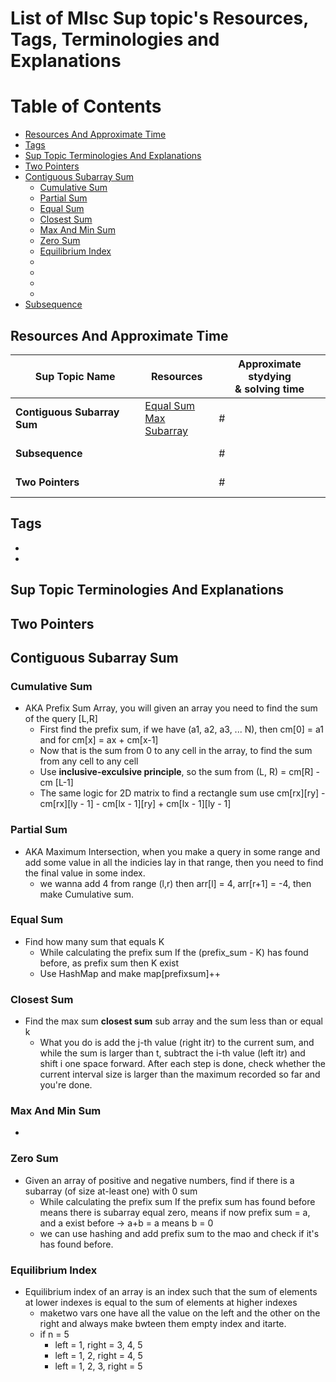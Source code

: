 # List of MIsc Sup topic's Resources, Tags, Terminologies and Explanations 

Table of Contents
================= 

- [Resources And Approximate Time](#resources-and-approximate-time)
- [Tags](#tags)
- [Sup Topic Terminologies And Explanations](#sup-topic-terminologies-and-explanations)
- [Two Pointers](#two-pointers)
- [Contiguous Subarray Sum](#contiguous-subaaray)
  * [Cumulative Sum](#cumulative-sum)
  * [Partial Sum](#partial-sum)
  * [Equal Sum](#equal-sum)
  * [Closest Sum](#closest-sum)
  * [Max And Min Sum](#max-and-min-sum)
  * [Zero Sum](#zero-sum)
  * [Equilibrium Index](#equilibrium-index)
  * [](#)
  * [](#)
  * [](#)
  * [](#)
- [Subsequence](#subsequence)
   
   

## Resources And Approximate Time

Sup Topic Name   | Resources   | Approximate stydying <br> & solving time
-------------| -------------   |-------------   
**Contiguous Subarray Sum**|[Equal Sum](https://leetcode.com/problems/subarray-sum-equals-k/solution/)<br>[Max Subarray](https://en.wikipedia.org/wiki/Maximum_subarray_problem)<br> | #
**Subsequence**|[]()<br>[]()<br> | #
**Two Pointers**|[]()<br>[]()<br> | #

## Tags
-
-

## Sup Topic Terminologies And Explanations
## Two Pointers
## Contiguous Subarray Sum
### Cumulative Sum
- AKA Prefix Sum Array, you will given an array you need to find the sum of the query [L,R]
  - First find the prefix sum, if we have (a1, a2, a3, ... N), then cm[0] = a1 and for cm[x] = ax + cm[x-1]
  - Now that is the sum from 0 to any cell in the array, to find the sum from any cell to any cell
  - Use **inclusive-exculsive principle**, so the sum from (L, R) = cm[R] - cm [L-1]
  - The same logic for 2D matrix to find a rectangle sum use cm[rx][ry] - cm[rx][ly - 1] - cm[lx - 1][ry] + cm[lx - 1][ly - 1]
### Partial Sum
- AKA Maximum Intersection, when you make a query in some range and add some value in all the indicies lay in that range, then you need to find the final value in some index.
   - we wanna add 4 from range (l,r) then arr[l] = 4, arr[r+1] = -4, then make Cumulative sum.

### Equal Sum
- Find how many sum that equals K
  - While calculating the prefix sum If the (prefix_sum - K) has found before, as prefix sum then K exist
  - Use HashMap and make map[prefixsum]++
### Closest Sum
- Find the max sum **closest sum** sub array and the sum less than or equal k
  - What you do is add the j-th value (right itr) to the current sum, and while the sum is larger than t, subtract the i-th value (left itr) and shift i one space forward. After each step is done, check whether the current interval size is larger than the maximum recorded so far and you're done.
### Max And Min Sum
- 
### Zero Sum
- Given an array of positive and negative numbers, find if there is a subarray (of size at-least one) with 0 sum
  - While calculating the prefix sum If the prefix sum has found before means there is subarray equal zero, means if 
  now prefix sum = a, and a exist before -> a+b = a means b = 0
  -  we can use hashing and add prefix sum to the mao and check if it's has found before.
### Equilibrium Index
- Equilibrium index of an array is an index such that the sum of elements at lower indexes is equal to the sum of elements at higher indexes
  - maketwo vars one have all the value on the left and the other on the right and always make bwteen them empty index
  and itarte.
  - if n = 5
     - left = 1, right = 3, 4, 5
     - left = 1, 2, right = 4, 5
     - left = 1, 2, 3, right = 5


